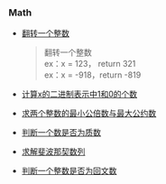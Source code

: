 ### Math

- [翻转一个整数](/Math/reverse_int.cpp)

  > 翻转一个整数  
  > ex：x = 123， return  321  
  > ex：x = -918，return -819

- [计算x的二进制表示中1和0的个数](/Math/bit_count.cpp)

- [求两个整数的最小公倍数与最大公约数](/Math/lcm_gcd.cpp)

- [判断一个数是否为质数](/Math/prime.cpp)

- [求解斐波那契数列](/Math/fib.cpp)
- [判断一个整数是否为回文数](/Math/is_palindrome.cpp)